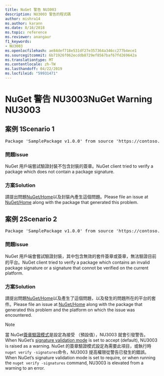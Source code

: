 ```yaml
---
title: NuGet 警告 NU3003
description: NU3003 警告的程式碼
author: mishra14
ms.author: karann
ms.date: 8/16/2018
ms.topic: reference
ms.reviewer: anangaur
f1_keywords:
- NU3003
ms.openlocfilehash: ae84def718e531df27e357364a346cc277b4ece1
ms.sourcegitcommit: 6b71926f062ecddb8729ef8567baf67fd269642a
ms.translationtype: MT
ms.contentlocale: zh-TW
ms.lasthandoff: 04/22/2019
ms.locfileid: "59931471"
---
```

# <a name="nuget-warning-nu3003"></a><span data-ttu-id="be967-103">NuGet 警告 NU3003</span><span class="sxs-lookup"><span data-stu-id="be967-103">NuGet Warning NU3003</span></span>

## <a name="scenario-1"></a><span data-ttu-id="be967-104">案例 1</span><span class="sxs-lookup"><span data-stu-id="be967-104">Scenario 1</span></span>

<pre>Package 'SamplePackage v1.0.0' from source 'https://contoso.com/index.json': The package is not signed. Unable to verify signature from an unsigned package.</pre>

### <a name="issue"></a><span data-ttu-id="be967-105">問題</span><span class="sxs-lookup"><span data-stu-id="be967-105">Issue</span></span>

<span data-ttu-id="be967-106">NuGet 用戶端嘗試驗證封裝不包含封裝的簽章。</span><span class="sxs-lookup"><span data-stu-id="be967-106">NuGet client tried to verify a package which does not contain a package signature.</span></span>


### <a name="solution"></a><span data-ttu-id="be967-107">方案</span><span class="sxs-lookup"><span data-stu-id="be967-107">Solution</span></span>

<span data-ttu-id="be967-108">請提出問題[NuGet/Home](https://github.com/NuGet/Home/issues)以及封裝內產生這個問題。</span><span class="sxs-lookup"><span data-stu-id="be967-108">Please file an issue at [NuGet/Home](https://github.com/NuGet/Home/issues) along with the package that generated this problem.</span></span>



## <a name="scenario-2"></a><span data-ttu-id="be967-109">案例 2</span><span class="sxs-lookup"><span data-stu-id="be967-109">Scenario 2</span></span>

<pre>Package 'SamplePackage v1.0.0' from source 'https://contoso.com/index.json': The package signature is invalid or cannot be verified on this platform.</pre>

### <a name="issue"></a><span data-ttu-id="be967-110">問題</span><span class="sxs-lookup"><span data-stu-id="be967-110">Issue</span></span>

<span data-ttu-id="be967-111">NuGet 用戶端會嘗試驗證封裝，其中包含無效的套件簽章或簽章，無法驗證目前的平台。</span><span class="sxs-lookup"><span data-stu-id="be967-111">NuGet client tried to verify a package which contains an invalid package signature or a signature that connot be verified on the current platform.</span></span>


### <a name="solution"></a><span data-ttu-id="be967-112">方案</span><span class="sxs-lookup"><span data-stu-id="be967-112">Solution</span></span>

<span data-ttu-id="be967-113">請提出問題[NuGet/Home](https://github.com/NuGet/Home/issues)以及產生了這個問題，以及發生的問題所在的平台的套件。</span><span class="sxs-lookup"><span data-stu-id="be967-113">Please file an issue at [NuGet/Home](https://github.com/NuGet/Home/issues) along with the package that generated this problem and the platform on which the issue was encountered.</span></span>

> [!Note]
> <span data-ttu-id="be967-114">當 NuGet[簽章驗證模式](https://docs.microsoft.com/en-us/nuget/consume-packages/installing-signed-packages#configure-package-signature-requirements)是設定為接受 （預設值），NU3003 就會引發警告。</span><span class="sxs-lookup"><span data-stu-id="be967-114">When NuGet’s [signature validation mode](https://docs.microsoft.com/en-us/nuget/consume-packages/installing-signed-packages#configure-package-signature-requirements) is set to accept (default), NU3003 is raised as a warning.</span></span> <span data-ttu-id="be967-115">NuGet 的簽章驗證模式設定為需要此項目，或執行時`nuget verify -signatures`命令，NU3003 提高權限從警告已發生的錯誤。</span><span class="sxs-lookup"><span data-stu-id="be967-115">When NuGet’s signature validation mode is set to require, or when running the `nuget verify -signatures` command, NU3003 is elevated from a warning to an error.</span></span> 

